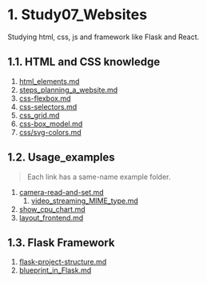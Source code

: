 # 1. Study07_Websites

Studying html, css, js and framework like Flask and React.

## 1.1. HTML and CSS knowledge

1. [html_elements.md](./01-html_elements.md)
2. [steps_planning_a_website.md](./03-steps_planning_a_website.md)
3. [css-flexbox.md](./05-css-flexbox.md)
4. [css-selectors.md](./06-css-selectors.md)
5. [css_grid.md](./08-css_grid.md)
6. [css-box_model.md](./09-css-box%20model.md)
7. [css/svg-colors.md](./10-css-colors.md)

## 1.2. Usage_examples

> Each link has a same-name example folder.

1. [camera-read-and-set.md](./11-usage_examples/01-camera-read-and-set.md)
   1. [video_streaming_MIME_type.md](./11-usage_examples/03-video_streaming_MIME%20type.md)
2. [show_cpu_chart.md](./11-usage_examples/05_show_cpu_chart.md)
3. [layout_frontend.md](./11-usage_examples/06_layout_frontend.md)

## 1.3. Flask Framework

1. [flask-project-structure.md](./39-flask-project-structure.md)
2. [blueprint_in_Flask.md](./32-blueprint_in_Flask.md)
